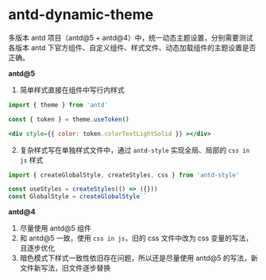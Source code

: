 # antd-dynamic-theme

多版本 antd 项目（antd@5 + antd@4）中，统一动态主题设置，分别需要测试各版本 antd 下官方组件、自定义组件、样式文件、动态加载组件的主题设置是否正确。

**antd@5**

1. 简单样式直接在组件中写行内样式

```jsx
import { theme } from 'antd'

const { token } = theme.useToken()

<div style={{ color: token.colorTextLightSolid }} ></div>
```

2. 复杂样式写在单独样式文件中，通过 `antd-style` 实现全局、局部的 `css in js` 样式

```js
import { createGlobalStyle, createStyles, css } from 'antd-style'

const useStyles = createStyles(() => ({}))
const GlobalStyle = createGlobalStyle``
```

**antd@4**

1. 尽量使用 antd@5 组件
2. 和 antd@5 一致，使用 `css in js`，旧的 css 文件中改为 css 变量的写法，且逐步优化
3. 暗色模式下样式一致性依旧存在问题，所以还是尽量使用 antd@5 的写法，新文件新写法，旧文件逐步替换
